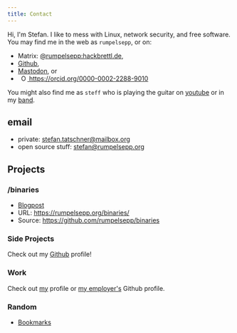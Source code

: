 ```yaml
---
title: Contact
---
```


Hi, I'm Stefan. I like to mess with Linux, network security, and free software.
You may find me in the web as `rumpelsepp`, or on:

* Matrix: [@rumpelsepp:hackbrettl.de](https://matrix.to/#/@rumpelsepp:hackbrettl.de),
* [Github](https://github.com/rumpelsepp),
* [Mastodon](https://mastodon.social/@rumpelsepp), or
* <a id="cy-effective-orcid-url" class="underline" href="https://orcid.org/0000-0002-2288-9010" target="orcid.widget" rel="me noopener noreferrer" style="vertical-align: top"> <img src="https://orcid.org/sites/default/files/images/orcid_16x16.png" style="width: 1em; margin-inline-start: 0.5em; display: inline-block" alt="ORCID iD icon"/> https://orcid.org/0000-0002-2288-9010 </a>

You might also find me as `steff` who is playing the guitar on [youtube](https://www.youtube.com/@rumpelsteff) or in my [band](https://www.youtube.com/@TerminusKillBand).

## email

* private: <stefan.tatschner@mailbox.org>
* open source stuff: <stefan@rumpelsepp.org>

## Projects

### /binaries

* [Blogpost](@/blog/2020-03-20-static-binaries-for-common-tools.md)
* URL: <https://rumpelsepp.org/binaries/>
* Source: <https://github.com/rumpelsepp/binaries>

### Side Projects

Check out my [Github](https://github.com/rumpelsepp) profile!

### Work

Check out [my](https://github.com/rumpelsepp) profile or [my employer's](https://github.com/Fraunhofer-AISEC) Github profile.

### Random

* [Bookmarks](@/bookmarks.md)
